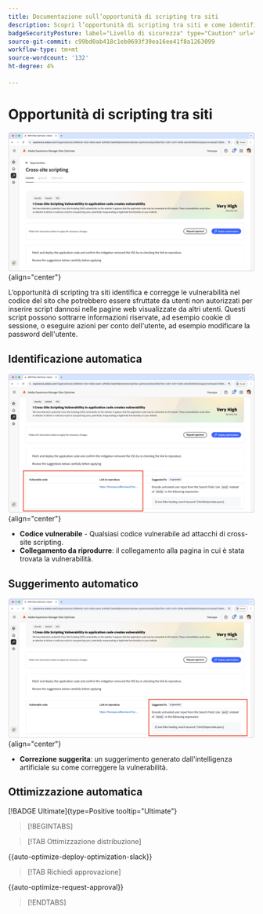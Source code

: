 ```yaml
---
title: Documentazione sull’opportunità di scripting tra siti
description: Scopri l’opportunità di scripting tra siti e come identificare e correggere le vulnerabilità relative alla sicurezza dei siti.
badgeSecurityPosture: label="Livello di sicurezza" type="Caution" url="../../opportunity-types/security-posture.md" tooltip="Livello di sicurezza"
source-git-commit: c99bd0ab418c1eb0693f39ea16ee41f8a1263099
workflow-type: tm+mt
source-wordcount: '132'
ht-degree: 4%

---
```



# Opportunità di scripting tra siti

![Opportunità intersito](./assets/cross-site-scripting/hero.png){align="center"}

L’opportunità di scripting tra siti identifica e corregge le vulnerabilità nel codice del sito che potrebbero essere sfruttate da utenti non autorizzati per inserire script dannosi nelle pagine web visualizzate da altri utenti. Questi script possono sottrarre informazioni riservate, ad esempio cookie di sessione, o eseguire azioni per conto dell&#39;utente, ad esempio modificare la password dell&#39;utente.

## Identificazione automatica

![Identificazione automatica opportunità intersito](./assets/cross-site-scripting/auto-identify.png){align="center"}

* **Codice vulnerabile** - Qualsiasi codice vulnerabile ad attacchi di cross-site scripting.
* **Collegamento da riprodurre**: il collegamento alla pagina in cui è stata trovata la vulnerabilità.

## Suggerimento automatico

![Suggerisci automaticamente opportunità intersito](./assets/cross-site-scripting/auto-suggest.png){align="center"}

* **Correzione suggerita**: un suggerimento generato dall&#39;intelligenza artificiale su come correggere la vulnerabilità.

## Ottimizzazione automatica

[!BADGE Ultimate]{type=Positive tooltip="Ultimate"}

>[!BEGINTABS]

>[!TAB Ottimizzazione distribuzione]

{{auto-optimize-deploy-optimization-slack}}

>[!TAB Richiedi approvazione]

{{auto-optimize-request-approval}}

>[!ENDTABS]
